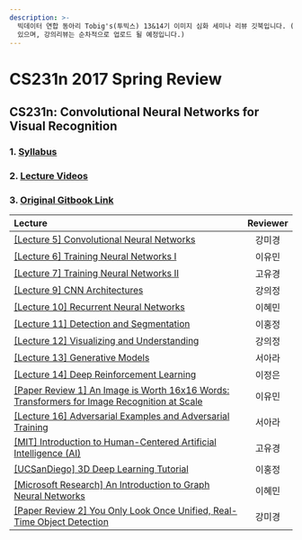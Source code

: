 ```yaml
---
description: >-
  빅데이터 연합 동아리 Tobig's(투빅스) 13&14기 이미지 심화 세미나 리뷰 깃북입니다. (2020.12 현재 세미나 진행 중에
  있으며, 강의리뷰는 순차적으로 업로드 될 예정입니다.)
---
```


# CS231n 2017 Spring Review

## CS231n: Convolutional Neural Networks for Visual Recognition

### 1. [Syllabus](http://cs231n.stanford.edu/syllabus.html)

### 2. [Lecture Videos](https://www.youtube.com/playlist?list=PL3FW7Lu3i5JvHM8ljYj-zLfQRF3EO8sYv)

### 3. [Original Gitbook Link](https://app.gitbook.com/@tobigs-staff/s/-1/)

| Lecture | Reviewer |
| :--- | :---: |
| [\[Lecture 5\] Convolutional Neural Networks](lecture-5-convolutional-neural-networks.md) | 강미경 |
| [\[Lecture 6\] Training Neural Networks I](lecture-6-training-neural-networks-i.md) | 이유민 |
| [\[Lecture 7\] Training Neural Networks II](lecture-7-training-neural-networks-ii.md) | 고유경 |
| [\[Lecture 9\] CNN Architectures](lecture-9-cnn-architectures.md) | 강의정 |
| [\[Lecture 10\] Recurrent Neural Networks](lecture-10-recurrent-neural-networks.md) | 이혜민 |
| [\[Lecture 11\] Detection and Segmentation](untitled.md) | 이홍정 |
| [\[Lecture 12\] Visualizing and Understanding](lecture-12-visualizing-and-understanding.md) | 강의정 |
| [\[Lecture 13\] Generative Models](lecture-13-generative-models.md) | 서아라 |
| [\[Lecture 14\] Deep Reinforcement Learning](lecture-14-deep-reinforcement-learning.md) | 이정은 |
| [\[Paper Review 1\] An Image is Worth 16x16 Words: Transformers for Image Recognition at Scale](lecture-15-efficient-methods-and-hardware-for-deep-learning.md) | 이유민 |
| [\[Lecture 16\] Adversarial Examples and Adversarial Training](lecture-16-adversarial-examples-and-adversarial-training.md) | 서아라 |
| [\[MIT\] Introduction to Human-Centered Artificial Intelligence \(AI\)](mit-human-centered-artificial-intelligence.md) | 고유경 |
| [\[UCSanDiego\] 3D Deep Learning Tutorial](ucsandiego-3d-deep-learning-tutorial.md) | 이홍정 |
| [\[Microsoft Research\] An Introduction to Graph Neural Networks](microsoft-research-an-introduction-to-graph-neural-networks-models-and-applications.md) | 이혜민 |
| [\[Paper Review 2\] You Only Look Once Unified, Real-Time Object Detection](2.md) | 강미경 |

